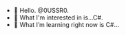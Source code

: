 - 👋 Hello. @0USSR0.
- 🙌 What I'm interested in is...C#.
- 🌱 What I’m learning right now is C#...

<!---
0USSR0/0USSR0 is a ✨ special ✨ repository because its `README.md` (this file) appears on your GitHub profile.
You can click the Preview link to take a look at your changes.
--->

